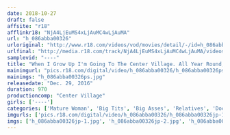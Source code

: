 ```yaml
---
date: 2018-10-27
draft: false
affsite: "r18"
afflinkr18: "NjA4LjEuMS4xLjAuMC4wLjAuMA"
url: "h_086abba00326"
urloriginal: "http://www.r18.com/videos/vod/movies/detail/-/id=h_086abba00326"
urlfinal: "http://media.r18.com/track/NjA4LjEuMS4xLjAuMC4wLjAuMA/videos/vod/movies/detail/-/id=h_086abba00326"
samplevid: "----"
title: "When I Grow Up I'm Going To The Center Village. All Year Round, They're Leaking Cock And Pussy Juice!! A Creampie Sex Calendar For Mature Woman Babes 365 Cum Shots/16 Hours"
mainimgurl: "pics.r18.com/digital/video/h_086abba00326/h_086abba00326ps.jpg"
mainimgs: "h_086abba00326ps.jpg"
releasedate: "Dec. 29, 2016"
duration: 970
productioncomp: "Center Village"
girls: ['----']
categories: ['Mature Woman', 'Big Tits', 'Big Asses', 'Relatives', 'Documentary', 'Drama', 'Creampie', 'Compilation', 'Hi-Def', 'More Than 16 Hours Of Footage']
imgurls: ['pics.r18.com/digital/video/h_086abba00326/h_086abba00326jp-1.jpg', 'pics.r18.com/digital/video/h_086abba00326/h_086abba00326jp-2.jpg', 'pics.r18.com/digital/video/h_086abba00326/h_086abba00326jp-3.jpg', 'pics.r18.com/digital/video/h_086abba00326/h_086abba00326jp-4.jpg', 'pics.r18.com/digital/video/h_086abba00326/h_086abba00326jp-5.jpg', 'pics.r18.com/digital/video/h_086abba00326/h_086abba00326jp-6.jpg', 'pics.r18.com/digital/video/h_086abba00326/h_086abba00326jp-7.jpg', 'pics.r18.com/digital/video/h_086abba00326/h_086abba00326jp-8.jpg', 'pics.r18.com/digital/video/h_086abba00326/h_086abba00326jp-9.jpg', 'pics.r18.com/digital/video/h_086abba00326/h_086abba00326jp-10.jpg', 'pics.r18.com/digital/video/h_086abba00326/h_086abba00326jp-11.jpg', 'pics.r18.com/digital/video/h_086abba00326/h_086abba00326jp-12.jpg', 'pics.r18.com/digital/video/h_086abba00326/h_086abba00326jp-13.jpg', 'pics.r18.com/digital/video/h_086abba00326/h_086abba00326jp-14.jpg', 'pics.r18.com/digital/video/h_086abba00326/h_086abba00326jp-15.jpg', 'pics.r18.com/digital/video/h_086abba00326/h_086abba00326jp-16.jpg', 'pics.r18.com/digital/video/h_086abba00326/h_086abba00326jp-17.jpg', 'pics.r18.com/digital/video/h_086abba00326/h_086abba00326jp-18.jpg', 'pics.r18.com/digital/video/h_086abba00326/h_086abba00326jp-19.jpg', 'pics.r18.com/digital/video/h_086abba00326/h_086abba00326jp-20.jpg']
imgs: ['h_086abba00326jp-1.jpg', 'h_086abba00326jp-2.jpg', 'h_086abba00326jp-3.jpg', 'h_086abba00326jp-4.jpg', 'h_086abba00326jp-5.jpg', 'h_086abba00326jp-6.jpg', 'h_086abba00326jp-7.jpg', 'h_086abba00326jp-8.jpg', 'h_086abba00326jp-9.jpg', 'h_086abba00326jp-10.jpg', 'h_086abba00326jp-11.jpg', 'h_086abba00326jp-12.jpg', 'h_086abba00326jp-13.jpg', 'h_086abba00326jp-14.jpg', 'h_086abba00326jp-15.jpg', 'h_086abba00326jp-16.jpg', 'h_086abba00326jp-17.jpg', 'h_086abba00326jp-18.jpg', 'h_086abba00326jp-19.jpg', 'h_086abba00326jp-20.jpg']
---
```


